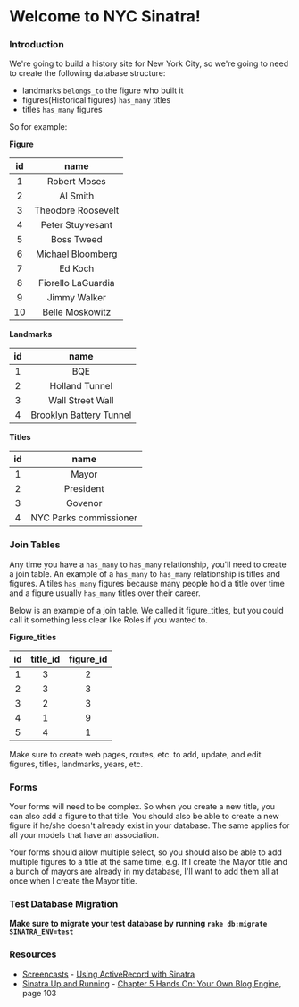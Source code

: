 # Welcome to NYC Sinatra!

### Introduction

We're going to build a history site for New York City, so we're going to need to create the following database structure:

* landmarks `belongs_to` the figure who built it
* figures(Historical figures) `has_many` titles
* titles `has_many` figures

So for example:

**Figure**

| **id**             | **name**          |
|:------------------:|:-----------------:|
| 1                  | Robert Moses      |
| 2                  | Al Smith          |
| 3                  | Theodore Roosevelt|
| 4                  | Peter Stuyvesant  |
| 5                  | Boss Tweed        |
| 6                  | Michael Bloomberg |
| 7                  | Ed Koch           |
| 8                  | Fiorello LaGuardia|
| 9                  | Jimmy Walker      |
| 10                 | Belle Moskowitz   |

**Landmarks**

| **id**             | **name**               |
|:------------------:|:----------------------:|
| 1                  | BQE                    |
| 2                  | Holland Tunnel         |
| 3                  | Wall Street Wall       |
| 4                  | Brooklyn Battery Tunnel|

**Titles**

| **id**             | **name**               |
|:------------------:|:----------------------:|
| 1                  | Mayor                  |
| 2                  | President              |
| 3                  | Govenor                |
| 4                  | NYC Parks commissioner |

### Join Tables

Any time you have a `has_many` to `has_many` relationship, you'll need to create a join table. An example of a `has_many` to `has_many` relationship is titles and figures. A tiles `has_many` figures because many people hold a title over time and a figure usually `has_many` titles over their career.

Below is an example of a join table. We called it figure_titles, but you could call it something less clear like Roles if you wanted to.

**Figure_titles**

| **id**             | **title_id**           | **figure_id** |
|:------------------:|:----------------------:|:-------------:|
| 1                  | 3                      | 2             |
| 2                  | 3                      | 3             |
| 3                  | 2                      | 3             |
| 4                  | 1                      | 9             |
| 5                  | 4                      | 1             |

Make sure to create web pages, routes, etc. to add, update, and edit figures, titles, landmarks, years, etc.

### Forms

Your forms will need to be complex. So when you create a new title, you can also add a figure to that title. You should also be able to create a new figure if he/she doesn't already exist in your database. The same applies for all your models that have an association.

Your forms should allow multiple select, so you should also be able to add multiple figures to a title at the same time, e.g. If I create the Mayor title and a bunch of mayors are already in my database, I'll want to add them all at once when I create the Mayor title.

### Test Database Migration

**Make sure to migrate your test database by running `rake db:migrate SINATRA_ENV=test`**

### Resources

* [Screencasts](http://screencasts.org/) - [Using ActiveRecord with Sinatra](http://screencasts.org/episodes/activerecord-with-sinatra)
* [Sinatra Up and Running](http://books.flatironschool.com/books/101) - [Chapter 5 Hands On: Your Own Blog Engine](http://books.flatironschool.com/books/101), page 103
